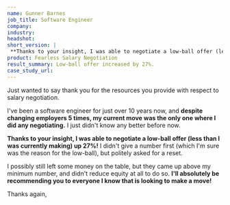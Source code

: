 ```yaml
---
name: Gunner Barnes
job_title: Software Engineer
company: 
industry: 
headshot: 
short_version: |
 **Thanks to your insight, I was able to negotiate a low-ball offer (less than I was currently making) up 27%!**
product: Fearless Salary Negotiation
result_summary: Low-ball offer increased by 27%.
case_study_url: 
---
```


Just wanted to say thank you for the resources you provide with respect to salary negotiation.

I've been a software engineer for just over 10 years now, and **despite changing employers 5 times, my current move was the only one where I did any negotiating.** I just didn't know any better before now.

**Thanks to your insight, I was able to negotiate a low-ball offer (less than I was currently making) up 27%!** I didn't give a number first (which I'm sure was the reason for the low-ball), but politely asked for a reset.

I possibly still left some money on the table, but they came up above my minimum number, and didn't reduce equity at all to do so. **I'll absolutely be recommending you to everyone I know that is looking to make a move!**

Thanks again,